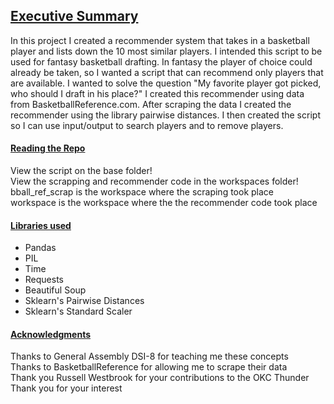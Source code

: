 ## <u>Executive Summary</u>
In this project I created a recommender system that takes in a basketball player and lists down the 10 most similar players. I intended this script to be used for fantasy basketball drafting. In fantasy the player of choice could already be taken, so I wanted a script that can recommend only players that are available. I wanted to solve the question "My favorite player got picked, who should I draft in his place?"  I created this recommender using data from BasketballReference.com. After scraping the data I created the recommender using the library pairwise distances. I then created the script so I can use input/output to search players and to remove players.

#### <u>Reading the Repo</u>
<p>
View the script on the base folder!
<br>
View the scrapping and recommender code in the workspaces folder!
<br>
bball_ref_scrap is the workspace where the scraping took place
<br>
workspace is the workspace where the the recommender code took place
<br>

</p>

#### <u>Libraries used</u>
<ul>
<li>Pandas</li>
<li>PIL</li>
<li>Time</li>
<li>Requests</li>
<li>Beautiful Soup</li>
<li>Sklearn's Pairwise Distances</li>
<li>Sklearn's Standard Scaler</li>
</ul>

#### <u>Acknowledgments</u>
Thanks to General Assembly DSI-8 for teaching me these concepts
<br>
Thanks to BasketballReference for allowing me to scrape their data
<br>
Thank you Russell Westbrook for your contributions to the OKC Thunder
<br>
Thank you for your interest

